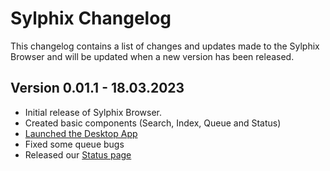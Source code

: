 # Sylphix Changelog

This changelog contains a list of changes and updates made to the Sylphix Browser and will be updated when a new version has been released.

## Version 0.01.1 - 18.03.2023
- Initial release of Sylphix Browser.
- Created basic components (Search, Index, Queue and Status)
- [Launched the Desktop App](https://web.truly.tk/install)
- Fixed some queue bugs
- Released our [Status page](https://sylphix.freshstatus.io)
